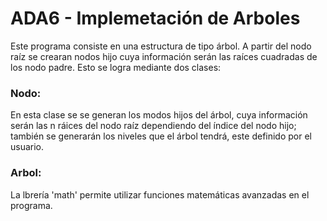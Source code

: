 # ADA6 - Implemetación de Arboles
Este programa consiste en una estructura de tipo árbol. A partir del nodo raíz se crearan nodos hijo cuya información serán las raíces cuadradas de los nodo padre. Esto se logra mediante dos clases:
### Nodo:
En esta clase se se generan los modos hijos del árbol, cuya información serán las n ráices del nodo raíz dependiendo del índice del nodo hijo; también se generarán los niveles que el árbol tendrá, este definido por el usuario.

### Arbol:


La lbrería 'math' permite utilizar funciones matemáticas avanzadas en el programa.
